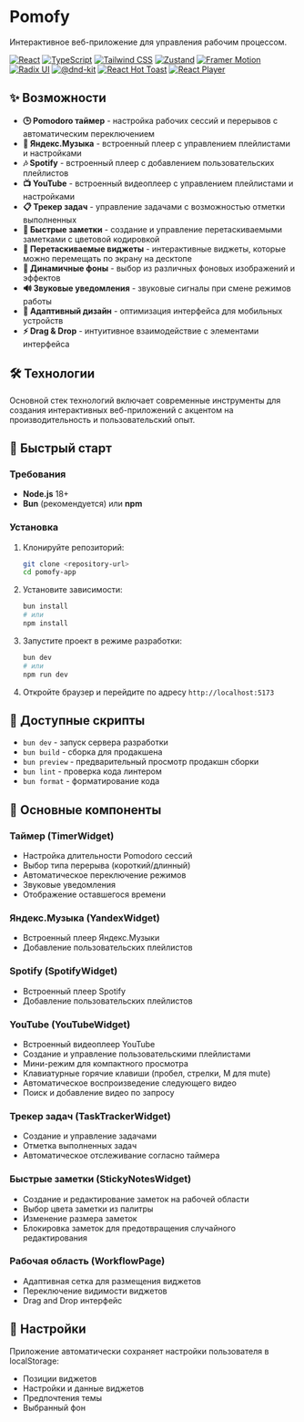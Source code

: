 # Pomofy

Интерактивное веб-приложение для управления рабочим процессом.

[![React](https://img.shields.io/badge/React-19.1.1-blue.svg)](https://reactjs.org/)
[![TypeScript](https://img.shields.io/badge/TypeScript-5.9.3-blue.svg)](https://www.typescriptlang.org/)
[![Tailwind CSS](https://img.shields.io/badge/Tailwind_CSS-4.1.14-38B2AC.svg)](https://tailwindcss.com/)
[![Zustand](https://img.shields.io/badge/Zustand-5.0.8-purple.svg)](https://zustand-demo.pmnd.rs/)
[![Framer Motion](https://img.shields.io/badge/Framer_Motion-12.23.22-pink.svg)](https://www.framer.com/motion/)
[![Radix UI](https://img.shields.io/badge/Radix_UI-1.3.6-black.svg)](https://www.radix-ui.com/)
[![@dnd-kit](https://img.shields.io/badge/@dnd--kit-6.3.1-orange.svg)](https://dndkit.com/)
[![React Hot Toast](https://img.shields.io/badge/React_Hot_Toast-2.6.0-green.svg)](https://react-hot-toast.com/)
[![React Player](https://img.shields.io/badge/React_Player-2.16.0-red.svg)](https://github.com/cookpete/react-player)

## ✨ Возможности

- **🕒 Pomodoro таймер** - настройка рабочих сессий и перерывов с автоматическим переключением
- **🎵 Яндекс.Музыка** - встроенный плеер с управлением плейлистами и настройками
- **🎶 Spotify** - встроенный плеер с добавлением пользовательских плейлистов
- **📺 YouTube** - встроенный видеоплеер с управлением плейлистами и настройками
- **📋 Трекер задач** - управление задачами с возможностью отметки выполненных
- **📝 Быстрые заметки** - создание и управление перетаскиваемыми заметками с цветовой кодировкой
- **🎨 Перетаскиваемые виджеты** - интерактивные виджеты, которые можно перемещать по экрану на десктопе
- **🌈 Динамичные фоны** - выбор из различных фоновых изображений и эффектов
- **🔊 Звуковые уведомления** - звуковые сигналы при смене режимов работы
- **📱 Адаптивный дизайн** - оптимизация интерфейса для мобильных устройств
- **⚡ Drag & Drop** - интуитивное взаимодействие с элементами интерфейса

## 🛠️ Технологии

Основной стек технологий включает современные инструменты для создания интерактивных веб-приложений с акцентом на производительность и пользовательский опыт.

## 🚀 Быстрый старт

### Требования

- **Node.js** 18+
- **Bun** (рекомендуется) или **npm**

### Установка

1. Клонируйте репозиторий:

   ```bash
   git clone <repository-url>
   cd pomofy-app
   ```

2. Установите зависимости:

   ```bash
   bun install
   # или
   npm install
   ```

3. Запустите проект в режиме разработки:

   ```bash
   bun dev
   # или
   npm run dev
   ```

4. Откройте браузер и перейдите по адресу `http://localhost:5173`

## 📜 Доступные скрипты

- `bun dev` - запуск сервера разработки
- `bun build` - сборка для продакшена
- `bun preview` - предварительный просмотр продакшн сборки
- `bun lint` - проверка кода линтером
- `bun format` - форматирование кода

## 🎯 Основные компоненты

### Таймер (TimerWidget)

- Настройка длительности Pomodoro сессий
- Выбор типа перерыва (короткий/длинный)
- Автоматическое переключение режимов
- Звуковые уведомления
- Отображение оставшегося времени

### Яндекс.Музыка (YandexWidget)

- Встроенный плеер Яндекс.Музыки
- Добавление пользовательских плейлистов

### Spotify (SpotifyWidget)

- Встроенный плеер Spotify
- Добавление пользовательских плейлистов

### YouTube (YouTubeWidget)

- Встроенный видеоплеер YouTube
- Создание и управление пользовательскими плейлистами
- Мини-режим для компактного просмотра
- Клавиатурные горячие клавиши (пробел, стрелки, M для mute)
- Автоматическое воспроизведение следующего видео
- Поиск и добавление видео по запросу

### Трекер задач (TaskTrackerWidget)

- Создание и управление задачами
- Отметка выполненных задач
- Автоматическое отслеживание согласно таймера

### Быстрые заметки (StickyNotesWidget)

- Создание и редактирование заметок на рабочей области
- Выбор цвета заметки из палитры
- Изменение размера заметок
- Блокировка заметок для предотвращения случайного редактирования

### Рабочая область (WorkflowPage)

- Адаптивная сетка для размещения виджетов
- Переключение видимости виджетов
- Drag and Drop интерфейс

## 🔧 Настройки

Приложение автоматически сохраняет настройки пользователя в localStorage:

- Позиции виджетов
- Настройки и данные виджетов
- Предпочтения темы
- Выбранный фон
